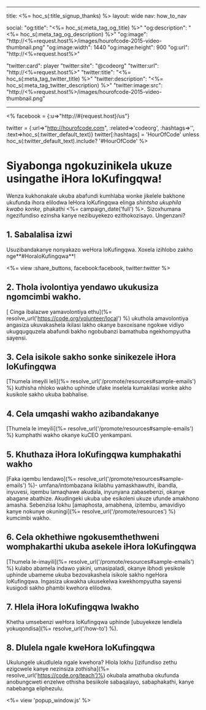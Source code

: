 * * *

title: <%= hoc_s(:title_signup_thanks) %> layout: wide nav: how_to_nav

social: "og:title": "<%= hoc_s(:meta_tag_og_title) %>" "og:description": "<%= hoc_s(:meta_tag_og_description) %>" "og:image": "http://<%=request.host%>/images/hourofcode-2015-video-thumbnail.png" "og:image:width": 1440 "og:image:height": 900 "og:url": "http://<%=request.host%>"

"twitter:card": player "twitter:site": "@codeorg" "twitter:url": "http://<%=request.host%>" "twitter:title": "<%= hoc_s(:meta_tag_twitter_title) %>" "twitter:description": "<%= hoc_s(:meta_tag_twitter_description) %>" "twitter:image:src": "http://<%=request.host%>/images/hourofcode-2015-video-thumbnail.png"

* * *

<% facebook = {:u=>"http://#{request.host}/us"}

twitter = {:url=>"http://hourofcode.com", :related=>'codeorg', :hashtags=>'', :text=>hoc_s(:twitter_default_text)} twitter[:hashtags] = 'HourOfCode' unless hoc_s(:twitter_default_text).include? '#HourOfCode' %>

# Siyabonga ngokuzinikela ukuze usingathe iHora loKufingqwa!

Wenza kukhonakale ukuba abafundi kumhlaba wonke jikelele bakhone ukufunda ihora elilodwa leHora loKufingqwa elinga *shintsha ukuphila kwabo konke*, phakathi <%= campaign_date('full') %>. Sizoxhumana ngezifundiso ezinsha kanye nezibuyekezo ezithokozisayo. Ungenzani?

## 1. Sabalalisa izwi

Usuzibandakanye nonyakazo weHora loKufingqwa. Xoxela izihlobo zakho nge**#HoraloKufingqwa**!

<%= view :share_buttons, facebook:facebook, twitter:twitter %>

## 2. Thola ivolontiya yendawo ukukusiza ngomcimbi wakho.

[ Cinga ibalazwe yamavolontiya ethu](%= resolve_url('https://code.org/volunteer/local') %) ukuthola amavolontiya angasiza ukuvakashela ikilasi lakho okanye baxoxisane ngokwe vidiyo ukugqugquzela abafundi bakho ngobubanzi bamathuba ngekhompyutha sayensi.

## 3. Cela isikole sakho sonke sinikezele iHora loKufingqwa

[Thumela imeyili leli](%= resolve_url('/promote/resources#sample-emails') %) kuthisha nhloko wakho uphinde ufake inselela kumakilasi wonke akho kusikole sakho ukuba babhalise.

## 4. Cela umqashi wakho azibandakanye

[Thumela le imeyili](%= resolve_url('/promote/resources#sample-emails') %) kumphathi wakho okanye kuCEO yenkampani.

## 5. Khuthaza iHora loKufingqwa kumphakathi wakho

[Faka iqembu lendawo](%= resolve_url('/promote/resources#sample-emails') %)- umfana/intombazana ikilabhu yamaskhawuthi, ibandla, inyuvesi, iqembu lamaqhawe akudala, inyunyana zabasebenzi, okanye abagane abathize. Akudingeki ukuba ube esikoleni ukuze ufunde amakhono amasha. Sebenzisa lokhu [amaphosta, amabhena, izitembu, amavidiyo kanye nokunye okuningi](%= resolve_url('/promote/resources') %) kumcimbi wakho.

## 6. Cela okhethiwe ngokusemthethweni womphakarthi ukuba asekele iHora loKufingqwa

[Thumela le-imayili](%= resolve_url('/promote/resources#sample-emails') %) kulabo abamela indawo yakini, umasipaladi, okanye ibhodi yesikole uphinde ubameme ukuba bezovakashela isikole sakho ngeHora loKufingqwa. Ingasiza ukwakha ukusekelwa kwekhompyutha sayensi kusigodi sakho phambi kwehora elilodwa.

## 7. Hlela iHora loKufingqwa lwakho

Khetha umsebenzi weHora loKufingqwa uphinde [ubuyekeze lendlela yokuqondisa](%= resolve_url('/how-to') %).

## 8. Dlulela ngale kweHora loKufingqwa

Ukulungele ukudlulela ngale kwehora? Hlola lokhu [izifundiso zethu ezigcwele kanye nezinsiza zothisha](%= resolve_url('https://code.org/teach')%) okubala amathuba okufunda anobungcweti enzelwe othisha besiikole sabaqalayo, sabaphakathi, kanye nabebanga eliphezulu.

<%= view 'popup_window.js' %>